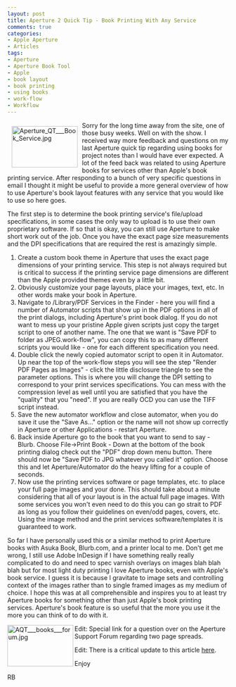 ```yaml
---
layout: post
title: Aperture 2 Quick Tip - Book Printing With Any Service
comments: true
categories:
- Apple Aperture
- Articles
tags:
- Aperture
- Aperture Book Tool
- Apple
- book layout
- book printing
- using books
- work-flow
- Workflow
---
```

<a href="/wp-content/uploads/2008/Aperture_QT___Book_Service.jpg"><img style="border: 0pt none ; margin: 10px;" title="Aperture_QT___Book_Service.jpg" src="/wp-content/uploads/2008/.thumbs/.Aperture_QT___Book_Service.jpg" border="0" alt="Aperture_QT___Book_Service.jpg" width="150" height="94" align="left" /></a>Sorry for the long time away from the site, one of those busy weeks. Well on with the show. I received way more feedback and questions on my last Aperture quick tip regarding using books for project notes than I would have ever expected. A lot of the feed back was related to using Aperture books for services other than Apple's book printing service. After responding to a bunch of very specific questions in email I thought it might be useful to provide a more general overview of how to use Aperture's book layout features with any service that you would like to use so here goes.

<!--more-->The first step is to determine the book printing service's file/upload specifications, in some cases the only way to upload is to use their own proprietary software. If so that is okay, you can still use Aperture to make short work out of the job. Once you have the exact page size measurements and the DPI specifications that are required the rest is amazingly simple.
<ol>
	<li>Create a custom book theme in Aperture that uses the exact page dimensions of your printing service. This step is not always required but is critical to success if the printing service page dimensions are different than the Apple provided themes even by a little bit.</li>
	<li>Obviously customize your page layouts, place your images, text, etc. In other words make your book in Aperture.</li>
	<li>Navigate to /Library/PDF Services in the Finder - here you will find a number of Automator scripts that show up in the PDF options in all of the print dialogs, including Aperture's print book dialog. If you do not want to mess up your pristine Apple given scripts just copy the target script to one of another name. The one that we want is "Save PDF to folder as JPEG.work-flow", you can copy this to as many different scripts you would like - one for each different specification you need.</li>
	<li>Double click the newly copied automator script to open it in Automator. Up near the top of the work-flow steps you will see the step "Render PDF Pages as Images" - click the little disclosure triangle to see the parameter options. This is where you will change the DPI setting to correspond to your print services specifications. You can mess with the compression level as well until you are satisfied that you have the "quality" that you "need". If you are really OCD you can use the TIFF script instead.</li>
	<li>Save the new automator workflow and close automator, when you do save it use the "Save As..." option or the name will not show up correctly in Aperture or other Applications - restart Aperture.</li>
	<li>Back inside Aperture go to the book that you want to send to say - Blurb. Choose File-&gt;Print Book - Down at the bottom of the book printing dialog check out the "PDF" drop down menu button. There should now be "Save PDF to JPG whatever you called it" option. Choose this and let Aperture/Automator do the heavy lifting for a couple of seconds.</li>
	<li>Now use the printing services software or page templates, etc. to place your full page images and your done. This should take about a minute considering that all of your layout is in the actual full page images. With some services you won't even need to do this you can go strait to PDF as long as you follow their guidelines on even/odd pages, covers, etc. Using the image method and the print services software/templates it is guaranteed to work.</li>
</ol>
So far I have personally used this or a similar method to print Aperture books with Asuka Book, Blurb.com, and a printer local to me. Don't get me wrong, I still use Adobe InDesign if I have something really really complicated to do and need to spec varnish overlays on images blah blah blah but for most light duty printing I love Aperture books, even with Apple's book service. I guess it is because I gravitate to image sets and controlling context of the images rather than to single framed images as my medium of choice. I hope this was at all comprehensible and inspires you to at least try Aperture books for something other than just Apple's book printing services. Aperture's book feature is so useful that the more you use it the more you can think of to do with it.

<a href="/wp-content/uploads/2008/AQT___books___forum.jpg"><img title="AQT___books___forum.jpg" src="/wp-content/uploads/2008/.thumbs/.AQT___books___forum.jpg" border="0" alt="AQT___books___forum.jpg" width="150" height="94" align="left" /></a>

Edit: Special link for a question over on the Aperture Support Forum regarding two page spreads.

Edit: There is a critical update to this article <a href="http://photo.rwboyer.com/2008/12/aperture-2-quick-tip-books-with-any-service-update/">here</a>.

Enjoy

RB